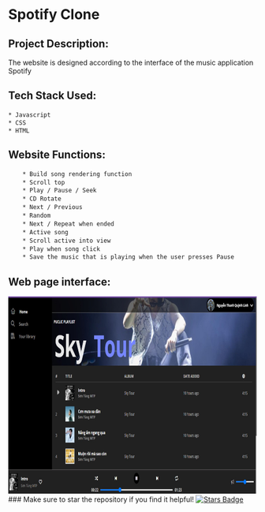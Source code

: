 # Spotify Clone
## Project Description:
The website is designed according to the interface of the music application Spotify
## Tech Stack Used:
    * Javascript
    * CSS
    * HTML
## Website Functions:
```bash
    * Build song rendering function
    * Scroll top
    * Play / Pause / Seek
    * CD Rotate
    * Next / Previous
    * Random
    * Next / Repeat when ended
    * Active song
    * Scroll active into view
    * Play when song click 
    * Save the music that is playing when the user presses Pause
```
## Web page interface:
<img src="./assets/image/HomePage.jpg" height="400">  
### Make sure to star the repository if you find it helpful!
<a href="https://github.com/Quynh-Linh-IT/spotifyclone.github.io/stargazers"><img src="https://img.shields.io/github/stars/Quynh-Linh-IT/spotifyclone.github.io?color=yellow" alt="Stars Badge"/></a>

